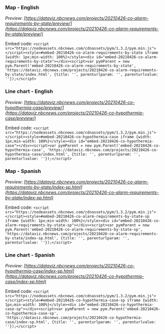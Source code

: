 ### Map - English
*Preview: [https://dataviz.nbcnews.com/projects/20210426-co-alarm-requirements-by-state/preview/](https://dataviz.nbcnews.com/projects/20210426-co-alarm-requirements-by-state/preview/)*

Embed code:
`<script src="https://nodeassets.nbcnews.com/cdnassets/pym/1.3.2/pym.min.js"></script><style>#embed-20210426-co-alarm-requirements-by-state iframe {width: 1px;min-width: 100%}</style><div id="embed-20210426-co-alarm-requirements-by-state"></div><script>var pymParent = new pym.Parent('embed-20210426-co-alarm-requirements-by-state', 'https://dataviz.nbcnews.com/projects/20210426-co-alarm-requirements-by-state/index.html', {title: '', parenturlparam: '', parenturlvalue: ''});</script>`

### Line chart - English
*Preview: [https://dataviz.nbcnews.com/projects/20210426-co-hypothermia-case/preview/](https://dataviz.nbcnews.com/projects/20210426-co-hypothermia-case/preview/)*

Embed code:
`<script src="https://nodeassets.nbcnews.com/cdnassets/pym/1.3.2/pym.min.js"></script><style>#embed-20210426-co-hypothermia-case iframe {width: 1px;min-width: 100%}</style><div id="embed-20210426-co-hypothermia-case"></div><script>var pymParent = new pym.Parent('embed-20210426-co-hypothermia-case', 'https://dataviz.nbcnews.com/projects/20210426-co-hypothermia-case/index.html', {title: '', parenturlparam: '', parenturlvalue: ''});</script>`

### Map - Spanish
*Preview: [https://dataviz.nbcnews.com/projects/20210426-co-alarm-requirements-by-state/index-sp.html](https://dataviz.nbcnews.com/projects/20210426-co-alarm-requirements-by-state/index-sp.html)*

Embed code:
`<script src="https://nodeassets.nbcnews.com/cdnassets/pym/1.3.2/pym.min.js"></script><style>#embed-20210426-co-alarm-requirements-by-state-sp iframe {width: 1px;min-width: 100%}</style><div id="embed-20210426-co-alarm-requirements-by-state-sp"></div><script>var pymParent = new pym.Parent('embed-20210426-co-alarm-requirements-by-state-sp', 'https://dataviz.nbcnews.com/projects/20210426-co-alarm-requirements-by-state/index-sp.html', {title: '', parenturlparam: '', parenturlvalue: ''});</script>`

### Line chart - Spanish
*Preview: [https://dataviz.nbcnews.com/projects/20210426-co-hypothermia-case/index-sp.html](https://dataviz.nbcnews.com/projects/20210426-co-hypothermia-case/index-sp.html)*

Embed code:
`<script src="https://nodeassets.nbcnews.com/cdnassets/pym/1.3.2/pym.min.js"></script><style>#embed-20210426-co-hypothermia-case-sp iframe {width: 1px;min-width: 100%}</style><div id="embed-20210426-co-hypothermia-case-sp"></div><script>var pymParent = new pym.Parent('embed-20210426-co-hypothermia-case-sp', 'https://dataviz.nbcnews.com/projects/20210426-co-hypothermia-case/index-sp.html', {title: '', parenturlparam: '', parenturlvalue: ''});</script>`